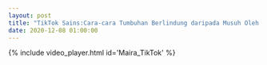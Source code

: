 ```yaml
---
layout: post
title: "TikTok Sains:Cara-cara Tumbuhan Berlindung daripada Musuh Oleh Maira Putri"
date: 2020-12-08 01:00:00
---
```


{% include video_player.html id='Maira_TikTok' %}
